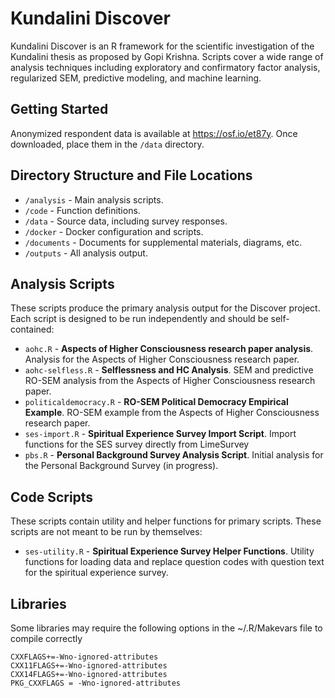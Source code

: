 
# Kundalini Discover

Kundalini Discover is an R framework for the scientific investigation of the Kundalini thesis as proposed by Gopi Krishna. Scripts cover a wide range of analysis techniques including exploratory and confirmatory factor analysis, regularized SEM, predictive modeling, and machine learning.

## Getting Started

Anonymized respondent data is available at https://osf.io/et87y. Once downloaded, place them in the `/data` directory.

## Directory Structure and File Locations

-   `/analysis` - Main analysis scripts.
-   `/code` - Function definitions.
-   `/data` - Source data, including survey responses.
-   `/docker` - Docker configuration and scripts.
-   `/documents` - Documents for supplemental materials, diagrams, etc.
-   `/outputs` - All analysis output.

## Analysis Scripts

These scripts produce the primary analysis output for the Discover project. Each script is designed to be run independently and should be self-contained:

-   `aohc.R` - **Aspects of Higher Consciousness research paper analysis**. Analysis for the Aspects of Higher Consciousness research paper.
-   `aohc-selfless.R` - **Selflessness and HC Analysis**. SEM and predictive RO-SEM analysis from the Aspects of Higher Consciousness research paper.
-   `politicaldemocracy.R` - **RO-SEM Political Democracy Empirical Example**. RO-SEM example from the Aspects of Higher Consciousness research paper.
-   `ses-import.R` - **Spiritual Experience Survey Import Script**. Import functions for the SES survey directly from LimeSurvey
-   `pbs.R` - **Personal Background Survey Analysis Script**. Initial analysis for the Personal Background Survey (in progress).

## Code Scripts

These scripts contain utility and helper functions for primary scripts. These scripts are not meant to be run by themselves:

-   `ses-utility.R` - **Spiritual Experience Survey Helper Functions**. Utility functions for loading data and replace question codes with question text for the spiritual experience survey.

## Libraries

Some libraries may require the following options in the \~/.R/Makevars file to compile correctly

```         
CXXFLAGS+=-Wno-ignored-attributes
CXX11FLAGS+=-Wno-ignored-attributes
CXX14FLAGS+=-Wno-ignored-attributes
PKG_CXXFLAGS = -Wno-ignored-attributes
```

